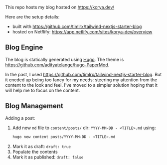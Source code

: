 This repo hosts my blog hosted on https://korya.dev/

Here are the setup details:
- built with https://github.com/timlrx/tailwind-nextjs-starter-blog
- hosted on Netflify: https://app.netlify.com/sites/korya-dev/overview

## Blog Engine

The blog is statically generated using [Hugo](https://gohugo.io/). The theme is https://github.com/adityatelange/hugo-PaperMod.

In the past, I used https://github.com/timlrx/tailwind-nextjs-starter-blog. But it eneded up being too fancy for my needs: steering my attention from the content to the look and feel. I've moved to a simpler solution hoping that it will help me to focus on the content.

## Blog Management

Adding a post:
1. Add new `md` file to `content/posts/` dir: `YYYY-MM-DD - <TITLE>.md` using:
   ```sh
   hugo new content posts/YYYY-MM-DD - <TITLE>.md
   ```
2. Mark it as draft: `draft: true`
3. Populate the contents
4. Mark it as published: `draft: false`
